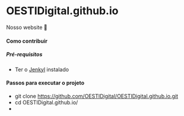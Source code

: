 # OESTIDigital.github.io

Nosso website :rocket:


#### Como contribuir

##### Pré-requisitos

- Ter o [Jenkyl](https://jekyllrb.com/) instalado


#### Passos para executar o projeto 

- git clone https://github.com/OESTIDigital/OESTIDigital.github.io.git
- cd OESTIDigital.github.io/
- 


